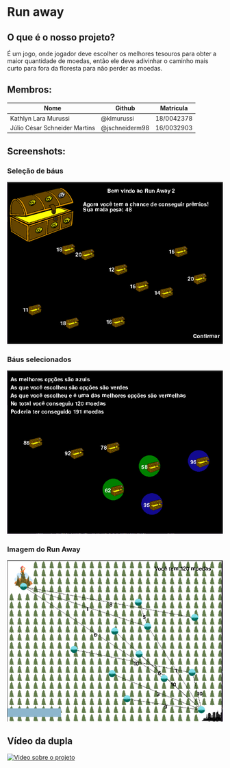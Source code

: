 # Run away

## O que é o nosso projeto?
  É um jogo, onde jogador deve escolher os melhores tesouros para obter a maior quantidade de moedas, então ele deve adivinhar o caminho mais curto para fora da floresta para não perder as moedas.

## Membros:

| Nome | Github | Matrícula |
|---|---|---|
| Kathlyn Lara Murussi | @klmurussi | 18/0042378 |
| Júlio César Schneider Martins | @jschneiderm98 | 16/0032903 |

## Screenshots:

### Seleção de báus

![Imagem da seleção de báus](images/treasure.png)

### Báus selecionados

![Imagem dos báus já selecionados](images/selected-treasure.png)

### Imagem do Run Away

![Parte da fuga do jogo](images/runaway.png)


## Vídeo da dupla

[![Video sobre o projeto](https://img.youtube.com/vi/vPzpF29Ww08/0.jpg)](https://youtu.be/vPzpF29Ww08)